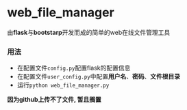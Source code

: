 # web_file_manager
由**flask**与**bootstarp**开发而成的简单的web在线文件管理工具

### 用法
+ 在配置文件`config.py`配置flask的配置信息
+ 在配置文件`user_config.py`中配置**用户名**、**密码**、**文件根目录**
+ 运行`python web_file_manager.py`

**因为github上传不了文件, 暂且搁置**
